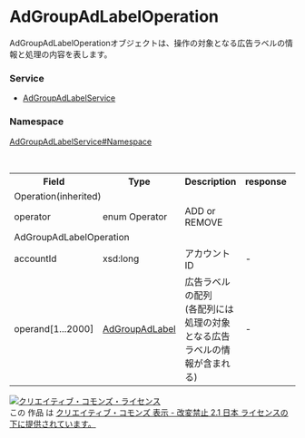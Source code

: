 # AdGroupAdLabelOperation
AdGroupAdLabelOperationオブジェクトは、操作の対象となる広告ラベルの情報と処理の内容を表します。

### Service
+ [AdGroupAdLabelService](../../services/AdGroupAdLabelService.md)

### Namespace
[AdGroupAdLabelService#Namespace](../../services/AdGroupAdLabelService.md#namespace)

<table>
 <tr>
  <th>Field</th>
  <th>Type</th>
  <th>Description</th>
  <th>response</th>
  <th>add</th>
  <th>remove</th>
 </tr>
 <tr>
  <td colspan="6">Operation(inherited)</td>
 </tr>
 <tr>
  <td>operator</td>
  <td>enum Operator</td>
  <td>ADD or REMOVE</td>
  <td colspan="3"></td>
 </tr>
 <tr>
  <td colspan="6">AdGroupAdLabelOperation</td>
 </tr>
 <tr>
  <td>accountId</td>
  <td>xsd:long</td>
  <td>アカウントID</td>
  <td>-</td>
  <td>Requirement</td>
  <td>Requirement</td>
 </tr>
  <tr>
  <td>operand[1...2000]</td>
  <td><a href="AdGroupAdLabel.md">AdGroupAdLabel</a></td>
  <td>広告ラベルの配列<br>(各配列には処理の対象となる広告ラベルの情報が含まれる)</td>
  <td>-</td>
  <td>Requirement</td>
  <td>Requirement</td>
 </tr>
</table>

<a rel="license" href="http://creativecommons.org/licenses/by-nd/2.1/jp/"><img alt="クリエイティブ・コモンズ・ライセンス" style="border-width:0" src="https://i.creativecommons.org/l/by-nd/2.1/jp/88x31.png" /></a><br />この 作品 は <a rel="license" href="http://creativecommons.org/licenses/by-nd/2.1/jp/">クリエイティブ・コモンズ 表示 - 改変禁止 2.1 日本 ライセンスの下に提供されています。</a>
